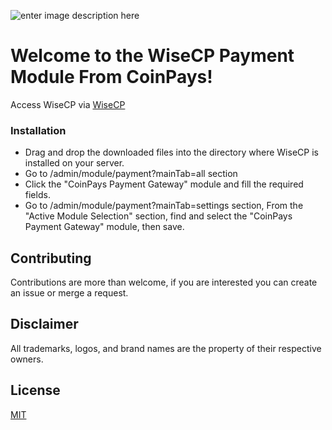 ![enter image description here](https://coinpays.ams3.cdn.digitaloceanspaces.com/marketing/wisecp_payment_module.png)

# Welcome to the WiseCP Payment Module From CoinPays!

Access WiseCP via [WiseCP](https://www.wisecp.com)

### Installation

* Drag and drop the downloaded files into the directory where WiseCP is installed on your server.
* Go to /admin/module/payment?mainTab=all section
* Click the "CoinPays Payment Gateway" module and fill the required fields.
* Go to /admin/module/payment?mainTab=settings section, From the "Active Module Selection" section, find and select the "CoinPays Payment Gateway" module, then save.

## Contributing

Contributions are more than welcome, if you are interested you can create an issue or merge a request.

## Disclaimer

All trademarks, logos, and brand names are the property of their respective owners.

## License

[MIT](https://github.com/coinpays-io/wisecp_payment_module/blob/main/LICENSE)
